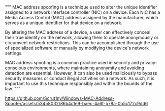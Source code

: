 """
MAC address spoofing is a technique used to alter the unique identifier assigned to a network interface controller (NIC) on a device. Each NIC has a Media Access Control (MAC) address assigned by the manufacturer, which serves as a unique identifier for that device on a network.

By altering the MAC address of a device, a user can effectively conceal their true identity on the network, allowing them to operate anonymously or circumvent network restrictions. This can be accomplished through the use of specialized software or manually by modifying the device's network settings.

MAC address spoofing is a common practice used in security and privacy-conscious environments, where maintaining anonymity and avoiding detection are essential. However, it can also be used maliciously to bypass security measures or conduct illegal activities on a network. As such, it is important to use this technique responsibly and within the bounds of the law.
"""

https://github.com/Scrut1ny/Windows-MAC-Address-Spoofer/assets/53458032/86b4c1e9-baec-4a6f-b78a-0b5c172c9dd6
